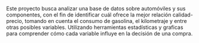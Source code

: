Este proyecto busca analizar una base de datos sobre automóviles y sus componentes, con el fin de identificar cuál ofrece la mejor relación calidad-precio, tomando en cuenta el consumo de gasolina, el kilometraje y entre otras posibles variables. Utilizando herramientas estadísticas y graficas para comprender cómo cada variable influye en la decisión de una compra.
